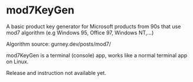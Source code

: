 # mod7KeyGen
A basic product key generator for Microsoft products from 90s that use mod7 algorithm (e.g Windows 95, Office 97, Windows NT,...)

Algorithm source: gurney.dev/posts/mod7/

mod7KeyGen is a terminal (console) app, works like a normal terminal app on Linux.

Release and instruction not available yet.
